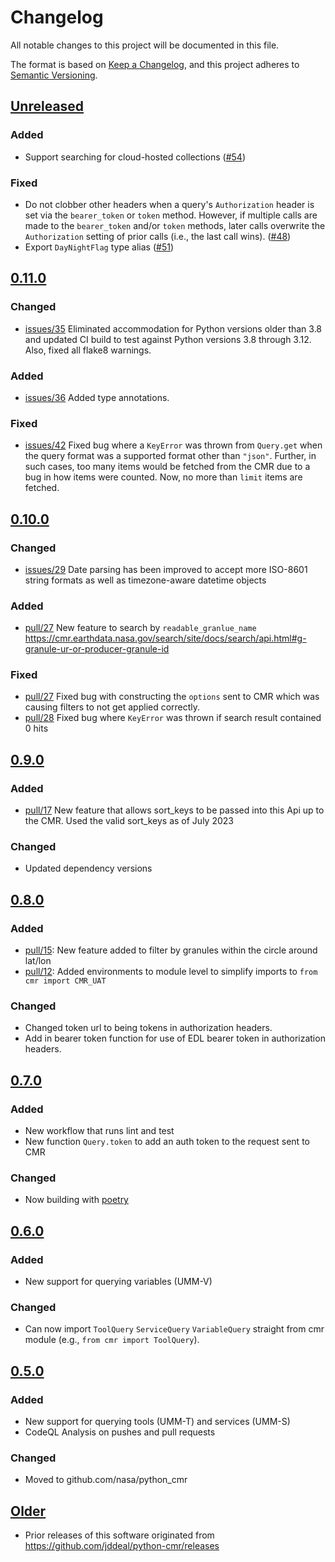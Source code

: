 # Changelog

All notable changes to this project will be documented in this file.

The format is based on
[Keep a Changelog](https://keepachangelog.com/en/1.0.0/), and this project
adheres to [Semantic Versioning](https://semver.org/spec/v2.0.0.html).

## [Unreleased]

### Added

- Support searching for cloud-hosted collections
  ([#54](https://github.com/nasa/python_cmr/issues/54))

### Fixed

- Do not clobber other headers when a query's `Authorization` header is set via
  the `bearer_token` or `token` method.  However, if multiple calls are made to
  the `bearer_token` and/or `token` methods, later calls overwrite the
  `Authorization` setting of prior calls (i.e., the last call wins).
  ([#48](https://github.com/nasa/python_cmr/issues/48))
- Export `DayNightFlag` type alias ([#51](https://github.com/nasa/python_cmr/issues/51))

## [0.11.0]

### Changed

- [issues/35](https://github.com/nasa/python_cmr/issues/35) Eliminated
  accommodation for Python versions older than 3.8 and updated CI build to test
  against Python versions 3.8 through 3.12.  Also, fixed all flake8 warnings.

### Added

- [issues/36](https://github.com/nasa/python_cmr/issues/36) Added type annotations.

### Fixed

- [issues/42](https://github.com/nasa/python_cmr/issues/42) Fixed bug where a
  `KeyError` was thrown from `Query.get` when the query format was a supported
  format other than `"json"`.  Further, in such cases, too many items would be
  fetched from the CMR due to a bug in how items were counted.  Now, no more
  than `limit` items are fetched.

## [0.10.0]

### Changed

- [issues/29](https://github.com/nasa/python_cmr/issues/29) Date parsing has
  been improved to accept more ISO-8601 string formats as well as timezone-aware
  datetime objects

### Added

- [pull/27](https://github.com/nasa/python_cmr/pull/27) New feature to search by
  `readable_granlue_name`
  <https://cmr.earthdata.nasa.gov/search/site/docs/search/api.html#g-granule-ur-or-producer-granule-id>

### Fixed

- [pull/27](https://github.com/nasa/python_cmr/pull/27) Fixed bug with
  constructing the `options` sent to CMR which was causing filters to not get
  applied correctly.
- [pull/28](https://github.com/nasa/python_cmr/pull/28) Fixed bug where
  `KeyError` was thrown if search result contained 0 hits

## [0.9.0]

### Added

- [pull/17](https://github.com/nasa/python_cmr/pull/17) New feature that allows
  sort_keys to be passed into this Api up to the CMR.  Used the valid sort_keys
  as of July 2023

### Changed

- Updated dependency versions

## [0.8.0]

### Added

- [pull/15](https://github.com/nasa/python_cmr/pull/15): New feature added to
  filter by granules within the circle around lat/lon
- [pull/12](https://github.com/nasa/python_cmr/pull/12): Added environments to
  module level to simplify imports to `from cmr import CMR_UAT`

### Changed

- Changed token url to being tokens in authorization headers.
- Add in bearer token function for use of EDL bearer token in authorization
  headers.

## [0.7.0]

### Added

- New workflow that runs lint and test
- New function `Query.token` to add an auth token to the request sent to CMR

### Changed

- Now building with [poetry](https://python-poetry.org/)

## [0.6.0]

### Added

- New support for querying variables (UMM-V)

### Changed

- Can now import `ToolQuery` `ServiceQuery` `VariableQuery` straight from cmr
  module (e.g., `from cmr import ToolQuery`).

## [0.5.0]

### Added

- New support for querying tools (UMM-T) and services (UMM-S)
- CodeQL Analysis on pushes and pull requests

### Changed

- Moved to github.com/nasa/python_cmr

## [Older]

- Prior releases of this software originated from
  <https://github.com/jddeal/python-cmr/releases>

[Unreleased]: https://github.com/nasa/python_cmr/compare/v0.11.0...HEAD
[0.11.0]: https://github.com/nasa/python_cmr/compare/v0.10.0...v0.11.0
[0.10.0]: https://github.com/nasa/python_cmr/compare/v0.9.0...v0.10.0
[0.9.0]: https://github.com/nasa/python_cmr/compare/v0.8.0...v0.9.0
[0.8.0]: https://github.com/nasa/python_cmr/compare/v0.7.0...v0.8.0
[0.7.0]: https://github.com/nasa/python_cmr/compare/v0.6.0...v0.7.0
[0.6.0]: https://github.com/nasa/python_cmr/compare/v0.5.0...v0.6.0
[0.5.0]: https://github.com/nasa/python_cmr/compare/ef0f9e7d67ce99d342a568bd6a098c3462df16d2...v0.5.0
[Older]: https://github.com/jddeal/python-cmr/releases
